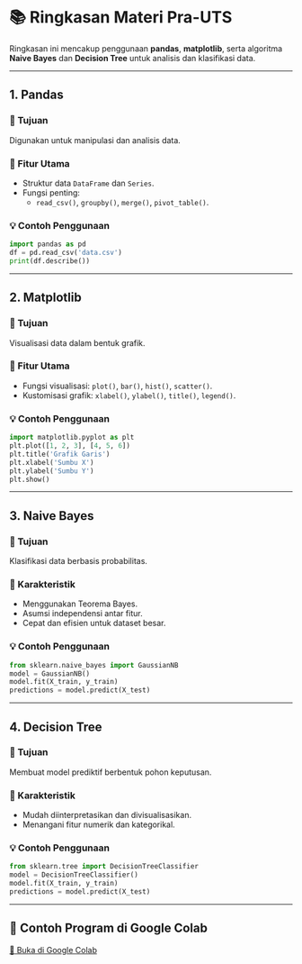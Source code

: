 # 📚 Ringkasan Materi Pra-UTS

Ringkasan ini mencakup penggunaan **pandas**, **matplotlib**, serta algoritma **Naive Bayes** dan **Decision Tree** untuk analisis dan klasifikasi data.

---

## 1. Pandas

### 📌 Tujuan
Digunakan untuk manipulasi dan analisis data.

### 🔧 Fitur Utama
- Struktur data `DataFrame` dan `Series`.
- Fungsi penting:
  - `read_csv()`, `groupby()`, `merge()`, `pivot_table()`.

### 💡 Contoh Penggunaan
```python
import pandas as pd
df = pd.read_csv('data.csv')
print(df.describe())
```

---

## 2. Matplotlib

### 📌 Tujuan
Visualisasi data dalam bentuk grafik.

### 🔧 Fitur Utama
- Fungsi visualisasi: `plot()`, `bar()`, `hist()`, `scatter()`.
- Kustomisasi grafik: `xlabel()`, `ylabel()`, `title()`, `legend()`.

### 💡 Contoh Penggunaan
```python
import matplotlib.pyplot as plt
plt.plot([1, 2, 3], [4, 5, 6])
plt.title('Grafik Garis')
plt.xlabel('Sumbu X')
plt.ylabel('Sumbu Y')
plt.show()
```

---

## 3. Naive Bayes

### 📌 Tujuan
Klasifikasi data berbasis probabilitas.

### 🔧 Karakteristik
- Menggunakan Teorema Bayes.
- Asumsi independensi antar fitur.
- Cepat dan efisien untuk dataset besar.

### 💡 Contoh Penggunaan
```python
from sklearn.naive_bayes import GaussianNB
model = GaussianNB()
model.fit(X_train, y_train)
predictions = model.predict(X_test)
```

---

## 4. Decision Tree

### 📌 Tujuan
Membuat model prediktif berbentuk pohon keputusan.

### 🔧 Karakteristik
- Mudah diinterpretasikan dan divisualisasikan.
- Menangani fitur numerik dan kategorikal.

### 💡 Contoh Penggunaan
```python
from sklearn.tree import DecisionTreeClassifier
model = DecisionTreeClassifier()
model.fit(X_train, y_train)
predictions = model.predict(X_test)
```

---

## 📎 Contoh Program di Google Colab
[🔗 Buka di Google Colab](https://colab.research.google.com/drive/1IIlMykBL0ltWwj-dXxyZ1Ylw-NP7w9oe)
